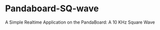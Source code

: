 Pandaboard-SQ-wave
==================

A Simple Realtime Application on the PandaBoard:  A 10 KHz Square Wave
